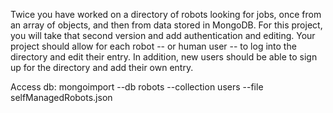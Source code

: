 
Twice you have worked on a directory of robots looking for jobs, once from an array of objects, and then from data stored in MongoDB.
For this project, you will take that second version and add authentication and editing.
Your project should allow for each robot -- or human user -- to log into the directory and edit their entry.
In addition, new users should be able to sign up for the directory and add their own entry.


Access db:
mongoimport --db robots --collection users --file selfManagedRobots.json

